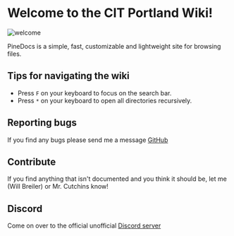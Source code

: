 # Welcome to the CIT Portland Wiki!

![welcome](https://media.giphy.com/media/kHs1lBhZWaK5rj7lt3/source.gif)

PineDocs is a simple, fast, customizable and lightweight site for browsing files.


## Tips for navigating the wiki
- Press `F` on your keyboard to focus on the search bar.
- Press `*` on your keyboard to open all directories recursively.


## Reporting bugs
If you find any bugs please send me a message [GitHub](https://github.com/xy2z/PineDocs/issues)


## Contribute
If you find anything that isn't documented and you think it should be, let me (Will Breiler) or Mr. Cutchins know!


## Discord
Come on over to the official unofficial [Discord server](https://discord.gg/JW5DNSy9K7)